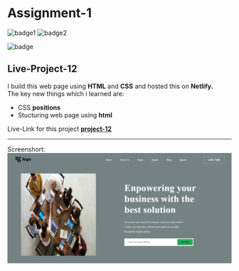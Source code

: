 # Assignment-1

![badge1](https://img.shields.io/badge/Assignment--1-project--12-brightgreen)
![badge2](https://img.shields.io/badge/-HTML-orange)

![badge](https://img.shields.io/badge/-CSS-blue)

## Live-Project-12

I build this web page using **HTML** and **CSS** and hosted this on **Netlify.** <br/>
The key new things which i learned are:
- CSS **positions**
- Stucturing web page using **html**

Live-Link for this project
**[project-12](https://live-project-12-siri.netlify.app " Netlify")**

___

Screenshort:
![Screenshort](/Screenshot-live-project-12.png)


